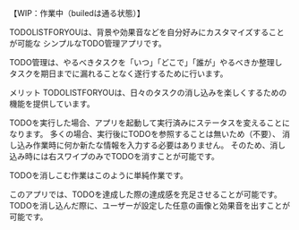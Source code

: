 【WIP：作業中（builedは通る状態）】

TODOLISTFORYOUは、背景や効果音などを自分好みにカスタマイズすることが可能な
シンプルなTODO管理アプリです。


TODO管理は、やるべきタスクを「いつ」「どこで」「誰が」やるべきか整理し
タスクを期日までに漏れることなく遂行するために行います。

メリット
TODOLISTFORYOUは、日々のタスクの消し込みを楽しくするための機能を提供しています。

TODOを実行した場合、アプリを起動して実行済みにステータスを変えることになります。
多くの場合、実行後にTODOを参照することは無いため（不要）、
消し込み作業時に何か新たな情報を入力する必要はありません。
そのため、消し込み時には右スワイプのみでTODOを消すことが可能です。

TODOを消しこむ作業はこのように単純作業です。

このアプリでは、TODOを達成した際の達成感を充足させることが可能です。
TODOを消し込んだ際に、ユーザーが設定した任意の画像と効果音を出すことが可能です。
